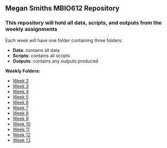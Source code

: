 ## Megan Smiths MBIO612 Repository

### This repository will hold all data, scripts, and outputs from the weekly assignments   
Each week will have one folder containing three folders:

* **Data**: contains all data
* **Scripts**: contains all scripts
* **Outputs**: contains any outputs produced    

**Weekly Folders:**  
- [Week 2](https://github.com/OCN-682-UH/Smith/tree/main/Week_02)
- [Week 3](https://github.com/OCN-682-UH/Smith/tree/main/Week_03)
- [Week 4](https://github.com/OCN-682-UH/Smith/tree/main/Week_04)
- [Week 5](https://github.com/OCN-682-UH/Smith/tree/main/Week_05)  
- [Week 6](https://github.com/OCN-682-UH/Smith/tree/main/Week_06)
- [Week 7](https://github.com/OCN-682-UH/Smith/tree/main/Week_07)
- [Week 8](https://github.com/OCN-682-UH/Smith/tree/main/Week_08)
- [Week 9](https://github.com/OCN-682-UH/Smith/tree/main/Week_09)
- [Week 10](https://github.com/OCN-682-UH/Smith/tree/main/Week_10)
- [Week 11](https://github.com/OCN-682-UH/Smith/tree/main/Week_11)
- [Week 12](https://github.com/OCN-682-UH/Smith/tree/main/Week_12)
- [Week 13](https://github.com/OCN-682-UH/Smith/tree/main/Week_13)
